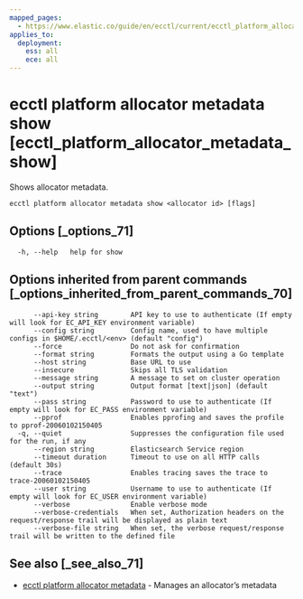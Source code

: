 ```yaml
---
mapped_pages:
  - https://www.elastic.co/guide/en/ecctl/current/ecctl_platform_allocator_metadata_show.html
applies_to:
  deployment:
    ess: all
    ece: all
---
```


# ecctl platform allocator metadata show [ecctl_platform_allocator_metadata_show]

Shows allocator metadata.

```
ecctl platform allocator metadata show <allocator id> [flags]
```


## Options [_options_71]

```
  -h, --help   help for show
```


## Options inherited from parent commands [_options_inherited_from_parent_commands_70]

```
      --api-key string        API key to use to authenticate (If empty will look for EC_API_KEY environment variable)
      --config string         Config name, used to have multiple configs in $HOME/.ecctl/<env> (default "config")
      --force                 Do not ask for confirmation
      --format string         Formats the output using a Go template
      --host string           Base URL to use
      --insecure              Skips all TLS validation
      --message string        A message to set on cluster operation
      --output string         Output format [text|json] (default "text")
      --pass string           Password to use to authenticate (If empty will look for EC_PASS environment variable)
      --pprof                 Enables pprofing and saves the profile to pprof-20060102150405
  -q, --quiet                 Suppresses the configuration file used for the run, if any
      --region string         Elasticsearch Service region
      --timeout duration      Timeout to use on all HTTP calls (default 30s)
      --trace                 Enables tracing saves the trace to trace-20060102150405
      --user string           Username to use to authenticate (If empty will look for EC_USER environment variable)
      --verbose               Enable verbose mode
      --verbose-credentials   When set, Authorization headers on the request/response trail will be displayed as plain text
      --verbose-file string   When set, the verbose request/response trail will be written to the defined file
```


## See also [_see_also_71]

* [ecctl platform allocator metadata](/reference/ecctl_platform_allocator_metadata.md)	 - Manages an allocator’s metadata

